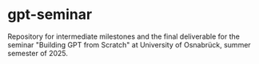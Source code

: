 # gpt-seminar
Repository for intermediate milestones and the final deliverable for the seminar "Building GPT from Scratch" at University of Osnabrück, summer semester of 2025.
